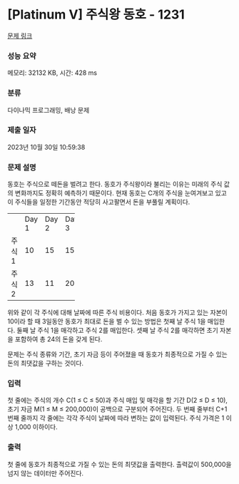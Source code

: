 # [Platinum V] 주식왕 동호 - 1231 

[문제 링크](https://www.acmicpc.net/problem/1231) 

### 성능 요약

메모리: 32132 KB, 시간: 428 ms

### 분류

다이나믹 프로그래밍, 배낭 문제

### 제출 일자

2023년 10월 30일 10:59:38

### 문제 설명

<p>동호는 주식으로 떼돈을 벌려고 한다.  동호가 주식왕이라 불리는 이유는 미래의 주식 값의 변화까지도 정확히 예측하기 때문이다. 현재 동호는 C개의 주식을 눈여겨보고 있고 이 주식들을 일정한 기간동안 적당히 사고팔면서 돈을 부풀릴 계획이다.</p>

<table class="table table-bordered" style="width:30%">
	<tbody>
		<tr>
			<td> </td>
			<td>Day 1</td>
			<td>Day 2</td>
			<td>Day 3</td>
		</tr>
		<tr>
			<td>주식 1</td>
			<td>10</td>
			<td>15</td>
			<td>15</td>
		</tr>
		<tr>
			<td>주식 2</td>
			<td>13</td>
			<td>11</td>
			<td>20</td>
		</tr>
	</tbody>
</table>

<p>위와 같이 각 주식에 대해 날짜에 따른 주식 비용이다. 처음 동호가 가지고 있는 자본이 10이라 할 때 3일동안 동호가 최대로 돈을 벌 수 있는 방법은 첫째 날 주식 1을 매입한다. 둘째 날 주식 1을 매각하고 주식 2를 매입한다. 셋째 날 주식 2를 매각하면 초기 자본을 포함하여 총 24의 돈을 갖게 된다.</p>

<p>문제는 주식 종류와 기간, 초기 자금 등이 주어졌을 때 동호가 최종적으로 가질 수 있는 돈의 최댓값을 구하는 것이다.</p>

### 입력 

 <p>첫 줄에는 주식의 개수 C(1 ≤ C ≤ 50)과 주식 매입 및 매각을 할 기간 D(2 ≤ D ≤ 10), 초기 자금 M(1 ≤ M ≤ 200,000)이 공백으로 구분되어 주어진다. 두 번째 줄부터 C+1번째 줄까지 각 줄에는 각각 주식이 날짜에 따라 변하는 값이 입력된다. 주식 가격은 1 이상 1,000 이하이다.</p>

### 출력 

 <p>첫 줄에 동호가 최종적으로 가질 수 있는 돈의 최댓값을 출력한다. 출력값이 500,000을 넘지 않는 데이터만 주어진다.</p>

